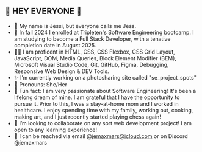 ## 🎇 HEY EVERYONE 🎇

- 🎀 My name is Jessi, but everyone calls me Jess.
- 🌱 In fall 2024 I enrolled at Tripleten's Software Engineering bootcamp. I am studying to become a Full Stack Developer, with a tenative completion date in August 2025.
- 👩‍💻 I am proficent in HTML, CSS, CSS Flexbox, CSS Grid Layout, JavaScript, DOM, Media Queries, Block Element Modifier (BEM), Microsoft Visual Studio Code, Git, GitHub, Figma, Debugging, Responsive Web Design & DEV Tools.
- ✨ I’m currently working on a photosharing site called "se_project_spots"
- 🫶 Pronouns: She/Her
- 💫 Fun fact: I am very passionate about Software Engineering! It's been a lifelong dream of mine. I am grateful that I have the opportunity to pursue it. Prior to this, I was a stay-at-home mom and I worked in healthcare. I enjoy spending time with my family, working out, cooking, making art, and I just recently started playing chess again!
- 👯 I’m looking to collaborate on any sort web development project! I am open to any learning experience!
- 💌 I can be reached via email @jemaxmars@icloud.com or on Discord @jemaxmars

